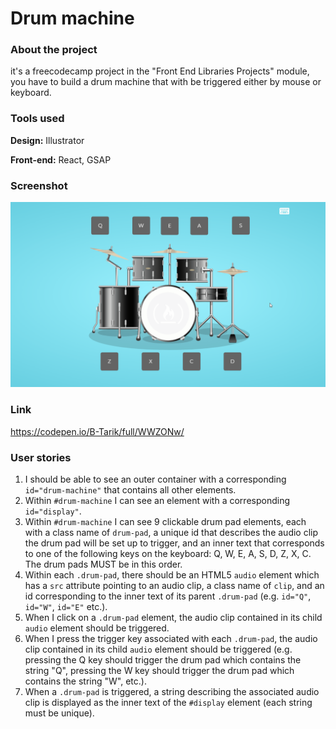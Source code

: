 # Drum machine
### About the project

it's a freecodecamp project in the "Front End Libraries Projects" module, you have to build a drum machine that with be triggered
either by mouse or keyboard.

### Tools used

**Design:** Illustrator

**Front-end:** React, GSAP

### Screenshot

![Screenshot](Screenshot.gif "Screenshot")

### Link

https://codepen.io/B-Tarik/full/WWZONw/

### User stories

1. I should be able to see an outer container with a corresponding ```id="drum-machine"``` that contains all other elements.
2. Within ```#drum-machine``` I can see an element with a corresponding ```id="display"```.
3. Within ```#drum-machine``` I can see 9 clickable drum pad elements, each with a class name of ```drum-pad```, a unique id that describes the audio clip the drum pad will be set up to trigger, and an inner text that corresponds to one of the following keys on the keyboard: Q, W, E, A, S, D, Z, X, C. The drum pads MUST be in this order.
4. Within each ```.drum-pad```, there should be an HTML5 ```audio``` element which has a ```src``` attribute pointing to an audio clip, a class name of ```clip```, and an id corresponding to the inner text of its parent ```.drum-pad``` (e.g. ```id="Q"```, ```id="W"```, ```id="E"``` etc.).
5. When I click on a ```.drum-pad``` element, the audio clip contained in its child ```audio``` element should be triggered.
6. When I press the trigger key associated with each ```.drum-pad```, the audio clip contained in its child ```audio``` element should be triggered (e.g. pressing the Q key should trigger the drum pad which contains the string "Q", pressing the W key should trigger the drum pad which contains the string "W", etc.).
7. When a ```.drum-pad``` is triggered, a string describing the associated audio clip is displayed as the inner text of the ```#display``` element (each string must be unique).

